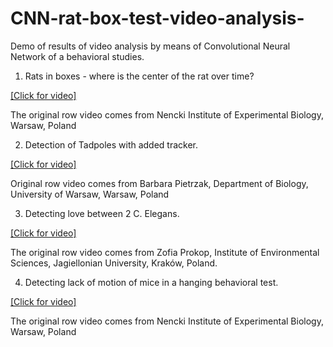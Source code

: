 # CNN-rat-box-test-video-analysis-
Demo of results of video analysis by means of Convolutional Neural Network of a behavioral studies.

1. Rats in boxes - where is the center of the rat over time?

[[Click for video]](https://youtu.be/hEPmli1P_ns)

The original row video comes from Nencki Institute of Experimental Biology, Warsaw, Poland

2. Detection of Tadpoles with added tracker.

[[Click for video]](https://youtu.be/4gF8aINjs2A)

Original row video comes from Barbara Pietrzak, Department of Biology, University of Warsaw, Warsaw, Poland

3. Detecting love between 2 C. Elegans. 

[[Click for video]](https://youtu.be/H9IqnJk-I_w)

The original row video comes from Zofia Prokop, Institute of Environmental Sciences, Jagiellonian University, Kraków, Poland.

4. Detecting lack of motion of mice in a hanging behavioral test.

[[Click for video]](https://youtu.be/Qx065RrKeR0)

The original row video comes from Nencki Institute of Experimental Biology, Warsaw, Poland
